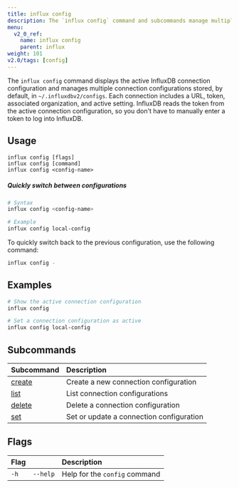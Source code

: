 ```yaml
---
title: influx config
description: The `influx config` command and subcommands manage multiple InfluxDB connection configurations.
menu:
  v2_0_ref:
    name: influx config
    parent: influx
weight: 101
v2.0/tags: [config]
---
```


The `influx config` command displays the active InfluxDB connection configuration
and manages multiple connection configurations stored, by default, in `~/.influxdbv2/configs`.
Each connection includes a URL, token, associated organization, and active setting.
InfluxDB reads the token from the active connection configuration, so you don't
have to manually enter a token to log into InfluxDB.

## Usage
```
influx config [flags]
influx config [command]
influx config <config-name>
```

##### Quickly switch between configurations
```sh
# Syntax
influx config <config-name>

# Example
influx config local-config
```

To quickly switch back to the previous configuration, use the following command:

```sh
influx config -
```

## Examples
```sh
# Show the active connection configuration
influx config

# Set a connection configuration as active
influx config local-config
```

## Subcommands
| Subcommand                                         | Description                              |
|:----                                               |:-----------                              |
| [create](/v2.0/reference/cli/influx/config/create) | Create a new connection configuration    |
| [list](/v2.0/reference/cli/influx/config/create)   | List connection configurations           |
| [delete](/v2.0/reference/cli/influx/config/delete) | Delete a connection configuration        |
| [set](/v2.0/reference/cli/influx/config/set)       | Set or update a connection configuration |

## Flags
| Flag |          | Description                   |
|:---- |:---      |:-----------                   |
| `-h` | `--help` | Help for the `config` command |
